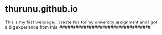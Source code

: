 # thurunu.github.io
This is my first webpage.
I create this for my university assignment and I got a big experience from this.
##################################
